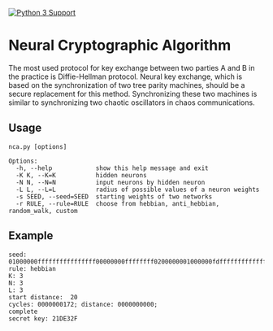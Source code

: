 [![Python 3 Support](https://img.shields.io/badge/python-3.4%2C%203.5%2C%203.6-blue.svg)](https://shields.io/)

# Neural Cryptographic Algorithm

The most used protocol for key exchange between two parties A and B in the practice is Diffie-Hellman protocol. Neural key exchange, which is based on the synchronization of two tree parity machines, should be a secure replacement for this method. Synchronizing these two machines is similar to synchronizing two chaotic oscillators in chaos communications.

## Usage
```
nca.py [options]

Options:
  -h, --help            show this help message and exit
  -K K, --K=K           hidden neurons
  -N N, --N=N           input neurons by hidden neuron
  -L L, --L=L           radius of possible values of a neuron weights
  -s SEED, --seed=SEED  starting weights of two networks
  -r RULE, --rule=RULE  choose from hebbian, anti_hebbian, random_walk, custom
```

## Example
```
seed: 01000000ffffffffffffffff00000000ffffffff0200000001000000fdffffffffffffffffffffffffffffff020000000300000002000000000000000200000002000000feffffff
rule: hebbian
K: 3
N: 3
L: 3
start distance:  20
cycles: 0000000172; distance: 0000000000;
complete
secret key: 21DE32F

```
